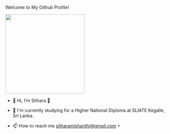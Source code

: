  Welcome to My Github Profile! 

<p> <picture><img src = "https://github.com/7oSkaaa/7oSkaaa/blob/main/Images/about_me.gif?raw=true" width = 250px></picture> </p>

- 👋 Hi, I’m Sithara  💞️

- 🌱 I'm currently studying for a Higher National Diploma at SLIATE Kegalle, Sri Lanka.
 
- 📫 How to reach me sitharamishanthi@gmail.com ⚡


<!---
MishanthiSithara/MishanthiSithara is a ✨ special ✨ repository because its `README.md` (this file) appears on your GitHub profile.
You can click the Preview link to take a look at your changes.
--->
